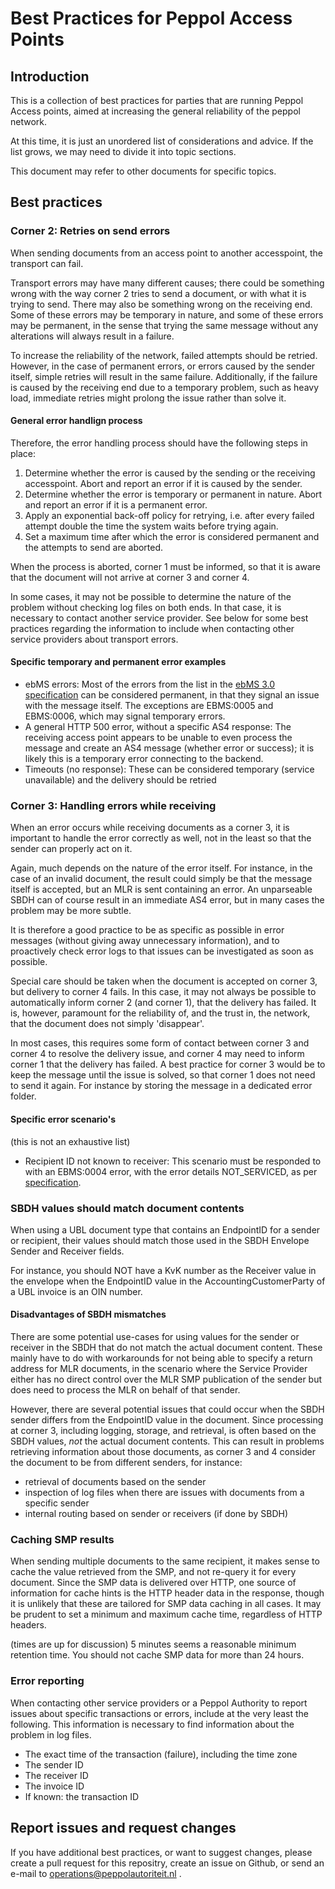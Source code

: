 # Best Practices for Peppol Access Points


## Introduction

This is a collection of best practices for parties that are running Peppol Access points, aimed at increasing the general reliability of the peppol network.

At this time, it is just an unordered list of considerations and advice. If the list grows, we may need to divide it into topic sections.

This document may refer to other documents for specific topics.

## Best practices

### Corner 2: Retries on send errors

When sending documents from an access point to another accesspoint, the transport can fail.

Transport errors may have many different causes; there could be something wrong with the way corner 2 tries to send a document, or with what it is trying to send. There may also be something wrong on the receiving end. Some of these errors may be temporary in nature, and some of these errors may be permanent, in the sense that trying the same message without any alterations will always result in a failure.

To increase the reliability of the network, failed attempts should be retried. However, in the case of permanent errors, or errors caused by the sender itself, simple retries will result in the same failure. Additionally, if the failure is caused by the receiving end due to a temporary problem, such as heavy load, immediate retries might prolong the issue rather than solve it.

#### General error handlign process

Therefore, the error handling process should have the following steps in place:

1. Determine whether the error is caused by the sending or the receiving accesspoint. Abort and report an error if it is caused by the sender.
2. Determine whether the error is temporary or permanent in nature. Abort and report an error if it is a permanent error.
3. Apply an exponential back-off policy for retrying, i.e. after every failed attempt double the time the system waits before trying again.
4. Set a maximum time after which the error is considered permanent and the attempts to send are aborted.

When the process is aborted, corner 1 must be informed, so that it is aware that the document will not arrive at corner 3 and corner 4.

In some cases, it may not be possible to determine the nature of the problem without checking log files on both ends. In that case, it is necessary to contact another service provider. See below for some best practices regarding the information to include when contacting other service providers about transport errors.

#### Specific temporary and permanent error examples

- ebMS errors: Most of the errors from the list in the [ebMS 3.0 specification](http://docs.oasis-open.org/ebxml-msg/ebms/v3.0/core/cs02/ebms_core-3.0-spec-cs-02.html#6.7.Standard%20ebMS%20Errors|outline) can be considered permanent, in that they signal an issue with the message itself. The exceptions are EBMS:0005 and EBMS:0006, which may signal temporary errors.
- A general HTTP 500 error, without a specific AS4 response: The receiving access point appears to be unable to even process the message and create an AS4 message (whether error or success); it is likely this is a temporary error connecting to the backend.
- Timeouts (no response): These can be considered temporary (service unavailable) and the delivery should be retried

### Corner 3: Handling errors while receiving

When an error occurs while receiving documents as a corner 3, it is important to handle the error correctly as well, not in the least so that the sender can properly act on it.

Again, much depends on the nature of the error itself. For instance, in the case of an invalid document, the result could simply be that the message itself is accepted, but an MLR is sent containing an error. An unparseable SBDH can of course result in an immediate AS4 error, but in many cases the problem may be more subtle.

It is therefore a good practice to be as specific as possible in error messages (without giving away unnecessary information), and to proactively check error logs to that issues can be investigated as soon as possible.

Special care should be taken when the document is accepted on corner 3, but delivery to corner 4 fails. In this case, it may not always be possible to automatically inform corner 2 (and corner 1), that the delivery has failed. It is, however, paramount for the reliability of, and the trust in, the network, that the document does not simply 'disappear'.

In most cases, this requires some form of contact between corner 3 and corner 4 to resolve the delivery issue, and corner 4 may need to inform corner 1 that the delivery has failed. A best practice for corner 3 would be to keep the message until the issue is solved, so that corner 1 does not need to send it again. For instance by storing the message in a dedicated error folder.

#### Specific error scenario's

(this is not an exhaustive list)

- Recipient ID not known to receiver: This scenario must be responded to with an EBMS:0004 error, with the error details NOT_SERVICED, as per [specification](https://docs.peppol.eu/edelivery/as4/specification/#_feedback_when_receiver_is_not_serviced).


### SBDH values should match document contents

When using a UBL document type that contains an EndpointID for a sender or recipient, their values should match those used in the SBDH Envelope Sender and Receiver fields.

For instance, you should NOT have a KvK number as the Receiver value in the envelope when the EndpointID value in the AccountingCustomerParty of a UBL invoice is an OIN number.

#### Disadvantages of SBDH mismatches

There are some potential use-cases for using values for the sender or receiver in the SBDH that do not match the actual document content. These mainly have to do with workarounds for not being able to specify a return address for MLR documents, in the scenario where the Service Provider either has no direct control over the MLR SMP publication of the sender but does need to process the MLR on behalf of that sender.

However, there are several potential issues that could occur when the SBDH sender differs from the EndpointID value in the document. Since processing at corner 3, including logging, storage, and retrieval, is often based on the SBDH values, *not* the actual document contents. This can result in problems retrieving information about those documents, as corner 3 and 4 consider the document to be from different senders, for instance:

- retrieval of documents based on the sender
- inspection of log files when there are issues with documents from a specific sender
- internal routing based on sender or receivers (if done by SBDH)

### Caching SMP results

When sending multiple documents to the same recipient, it makes sense to cache the value retrieved from the SMP, and not re-query it for every document. Since the SMP data is delivered over HTTP, one source of information for cache hints is the HTTP header data in the response, though it is unlikely that these are tailored for SMP data caching in all cases. It may be prudent to set a minimum and maximum cache time, regardless of HTTP headers.

(times are up for discussion)
5 minutes seems a reasonable minimum retention time. You should not cache SMP data for more than 24 hours.

### Error reporting

When contacting other service providers or a Peppol Authority to report issues about specific transactions or errors, include at the very least the following. This information is necessary to find information about the problem in log files.

- The exact time of the transaction (failure), including the time zone
- The sender ID
- The receiver ID
- The invoice ID
- If known: the transaction ID


## Report issues and request changes

If you have additional best practices, or want to suggest changes, please create a pull request for this repositry, create an issue on Github, or send an e-mail to [operations@peppolautoriteit.nl](mailto:operations@peppolautoriteit.nl?subject=[NPa%20GitHub]%20Best%20Practices%20change%20request) .
